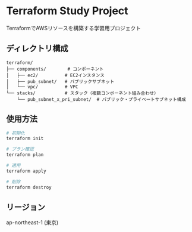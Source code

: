 # Terraform Study Project

TerraformでAWSリソースを構築する学習用プロジェクト

## ディレクトリ構成

```
terraform/
├── components/        # コンポーネント
│   ├── ec2/          # EC2インスタンス
│   ├── pub_subnet/   # パブリックサブネット
│   └── vpc/          # VPC
└── stacks/           # スタック（複数コンポーネント組み合わせ）
    └── pub_subnet_x_pri_subnet/  # パブリック・プライベートサブネット構成
```

## 使用方法

```bash
# 初期化
terraform init

# プラン確認
terraform plan

# 適用
terraform apply

# 削除
terraform destroy
```

## リージョン

ap-northeast-1 (東京)
